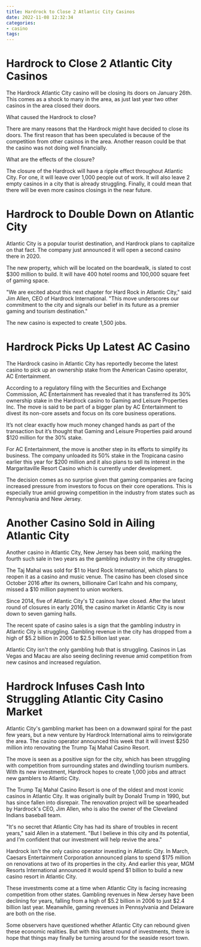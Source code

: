 ```yaml
---
title: Hardrock to Close 2 Atlantic City Casinos
date: 2022-11-08 12:32:34
categories:
- casino
tags:
---
```



#  Hardrock to Close 2 Atlantic City Casinos

The Hardrock Atlantic City casino will be closing its doors on January 26th. This comes as a shock to many in the area, as just last year two other casinos in the area closed their doors.

What caused the Hardrock to close?

There are many reasons that the Hardrock might have decided to close its doors. The first reason that has been speculated is because of the competition from other casinos in the area. Another reason could be that the casino was not doing well financially.

What are the effects of the closure?

The closure of the Hardrock will have a ripple effect throughout Atlantic City. For one, it will leave over 1,000 people out of work. It will also leave 2 empty casinos in a city that is already struggling. Finally, it could mean that there will be even more casinos closings in the near future.

#  Hardrock to Double Down on Atlantic City

Atlantic City is a popular tourist destination, and Hardrock plans to capitalize on that fact. The company just announced it will open a second casino there in 2020.

The new property, which will be located on the boardwalk, is slated to cost $300 million to build. It will have 400 hotel rooms and 100,000 square feet of gaming space.

"We are excited about this next chapter for Hard Rock in Atlantic City," said Jim Allen, CEO of Hardrock International. "This move underscores our commitment to the city and signals our belief in its future as a premier gaming and tourism destination."

The new casino is expected to create 1,500 jobs.

#  Hardrock Picks Up Latest AC Casino 

The Hardrock casino in Atlantic City has reportedly become the latest casino to pick up an ownership stake from the American Casino operator, AC Entertainment.

According to a regulatory filing with the Securities and Exchange Commission, AC Entertainment has revealed that it has transferred its 30% ownership stake in the Hardrock casino to Gaming and Leisure Properties Inc. The move is said to be part of a bigger plan by AC Entertainment to divest its non-core assets and focus on its core business operations.

It’s not clear exactly how much money changed hands as part of the transaction but it’s thought that Gaming and Leisure Properties paid around $120 million for the 30% stake.

For AC Entertainment, the move is another step in its efforts to simplify its business. The company unloaded its 50% stake in the Tropicana casino earlier this year for $200 million and it also plans to sell its interest in the Margaritaville Resort Casino which is currently under development.

The decision comes as no surprise given that gaming companies are facing increased pressure from investors to focus on their core operations. This is especially true amid growing competition in the industry from states such as Pennsylvania and New Jersey.

#  Another Casino Sold in Ailing Atlantic City 

Another casino in Atlantic City, New Jersey has been sold, marking the fourth such sale in two years as the gambling industry in the city struggles.

The Taj Mahal was sold for $1 to Hard Rock International, which plans to reopen it as a casino and music venue. The casino has been closed since October 2016 after its owners, billionaire Carl Icahn and his company, missed a $10 million payment to union workers.

Since 2014, five of Atlantic City's 12 casinos have closed. After the latest round of closures in early 2016, the casino market in Atlantic City is now down to seven gaming halls.

The recent spate of casino sales is a sign that the gambling industry in Atlantic City is struggling. Gambling revenue in the city has dropped from a high of $5.2 billion in 2006 to $2.5 billion last year.

Atlantic City isn't the only gambling hub that is struggling. Casinos in Las Vegas and Macau are also seeing declining revenue amid competition from new casinos and increased regulation.

#  Hardrock Infuses Cash Into Struggling Atlantic City Casino Market

Atlantic City's gambling market has been on a downward spiral for the past few years, but a new venture by Hardrock International aims to reinvigorate the area. The casino operator announced this week that it will invest $250 million into renovating the Trump Taj Mahal Casino Resort.

The move is seen as a positive sign for the city, which has been struggling with competition from surrounding states and dwindling tourism numbers. With its new investment, Hardrock hopes to create 1,000 jobs and attract new gamblers to Atlantic City.

The Trump Taj Mahal Casino Resort is one of the oldest and most iconic casinos in Atlantic City. It was originally built by Donald Trump in 1990, but has since fallen into disrepair. The renovation project will be spearheaded by Hardrock's CEO, Jim Allen, who is also the owner of the Cleveland Indians baseball team.

"It's no secret that Atlantic City has had its share of troubles in recent years," said Allen in a statement. "But I believe in this city and its potential, and I'm confident that our investment will help revive the area."

Hardrock isn't the only casino operator investing in Atlantic City. In March, Caesars Entertainment Corporation announced plans to spend $175 million on renovations at two of its properties in the city. And earlier this year, MGM Resorts International announced it would spend $1 billion to build a new casino resort in Atlantic City.

These investments come at a time when Atlantic City is facing increasing competition from other states. Gambling revenues in New Jersey have been declining for years, falling from a high of $5.2 billion in 2006 to just $2.4 billion last year. Meanwhile, gaming revenues in Pennsylvania and Delaware are both on the rise.

Some observers have questioned whether Atlantic City can rebound given these economic realities. But with this latest round of investments, there is hope that things may finally be turning around for the seaside resort town.